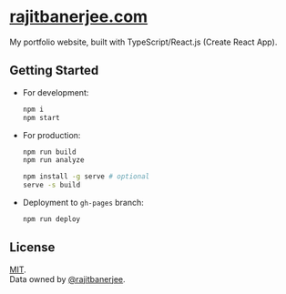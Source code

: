 # [rajitbanerjee.com](https://rajitbanerjee.com)

My portfolio website, built with TypeScript/React.js (Create React App).

## Getting Started

- For development:
  ```bash
  npm i
  npm start
  ```
- For production:

  ```bash
  npm run build
  npm run analyze

  npm install -g serve # optional
  serve -s build
  ```

- Deployment to `gh-pages` branch:
  ```bash
  npm run deploy
  ```

## License

[MIT](./LICENSE).<br/>
Data owned by [@rajitbanerjee](https://github.com/rajitbanerjee).
